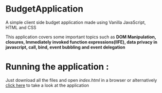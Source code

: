# BudgetApplication
A simple client side budget application made using Vanilla JavaScript, HTML and CSS

This application covers some important topics such as **DOM Manipulation, closures, Immediately invoked function expressions(IIFE), data privacy in javascript, call, bind, event bubbling and event delegation**

# Running the application :
Just download all the files and open *index.html* in a browser or alternatively [click here](https://vishalambre.github.io/Budget-Application) to take a look at the application
